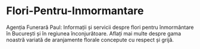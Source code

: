 # Flori-Pentru-Inmormantare
Agenția Funerară Paul: Informații și servicii despre flori pentru înmormântare în București și în regiunea înconjurătoare. Aflați mai multe despre gama noastră variată de aranjamente florale concepute cu respect și grijă.
